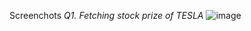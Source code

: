 Screenchots
*Q1. Fetching stock prize of TESLA*
![image](https://github.com/user-attachments/assets/095cf421-fc83-4b28-a0f7-13832599384f)

